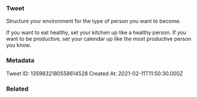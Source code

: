 ### Tweet
Structure your environment for the type of person you want to become.

If you want to eat healthy, set your kitchen up like a healthy person. If you want to be productive, set your calendar up like the most productive person you know.

### Metadata
Tweet ID: 1359832180558614528
Created At: 2021-02-11T11:50:30.000Z

### Related


